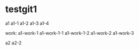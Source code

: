 # testgit1

a1
a1-1
a1-2
a1-3
a1-4

work:
a1-work-1
a1-work-1-1
a1-work-1-2
a1-work-2
a1-work-3

a2
a2-2
